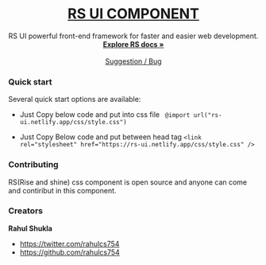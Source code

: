<h1 align="center">
  <a href="https://rs-ui.netlify.app/">
  RS UI COMPONENT
  </a>
</h1>



<p align="center">
  RS UI powerful front-end framework for faster and easier web development.
  <br>
  <a href="https://rs-ui.netlify.app/"><strong>Explore RS docs »</strong></a>
  <br>
  <br>
  <a href="https://rs-ui.netlify.app/">Suggestion / Bug</a>
  </p>



### Quick start 

Several quick start options are available:

- Just Copy below code and put into css file 
` @import url("rs-ui.netlify.app/css/style.css")`
  
- Just Copy Below code and put between head  tag
 `<link rel="stylesheet" href="https://rs-ui.netlify.app/css/style.css" />`


### Contributing

RS(Rise and shine) css component is open source and anyone can come and contiribut in this component.


### Creators

**Rahul Shukla**

- <https://twitter.com/rahulcs754>
- <https://github.com/rahulcs754>